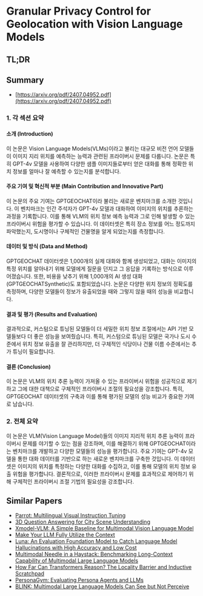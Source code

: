 # Granular Privacy Control for Geolocation with Vision Language Models
## TL;DR
## Summary
- [https://arxiv.org/pdf/2407.04952.pdf](https://arxiv.org/pdf/2407.04952.pdf)

### 1. 각 섹션 요약

#### 소개 (Introduction)
이 논문은 Vision Language Models(VLMs)이라고 불리는 대규모 비전 언어 모델들이 이미지 지리 위치를 예측하는 능력과 관련된 프라이버시 문제를 다룹니다. 논문은 특히 GPT-4v 모델을 사용하여 다양한 샘플 이미지들로부터 얻은 대화를 통해 정확한 위치 정보를 얼마나 잘 예측할 수 있는지를 분석합니다.

#### 주요 기여 및 혁신적 부분 (Main Contribution and Innovative Part)
이 논문의 주요 기여는 GPTGEOCHAT이라 불리는 새로운 벤치마크를 소개한 것입니다. 이 벤치마크는 인간 주석자가 GPT-4v 모델과 대화하여 이미지의 위치를 추론하는 과정을 기록합니다. 이를 통해 VLM의 위치 정보 예측 능력과 그로 인해 발생할 수 있는 프라이버시 위험을 평가할 수 있습니다. 이 데이터셋은 특히 장소 정보를 어느 정도까지 파악했는지, 도시명이나 구체적인 건물명을 알게 되었는지를 측정합니다.

#### 데이터 및 방식 (Data and Method)
GPTGEOCHAT 데이터셋은 1,000개의 실제 대화와 함께 생성되었고, 대화는 이미지의 특정 위치를 알아내기 위해 모델에게 질문을 던지고 그 응답을 기록하는 방식으로 이루어졌습니다. 또한, 비용을 낮추기 위해 1,000개의 AI 생성 대화(GPTGEOCHATSynthetic)도 포함되었습니다. 논문은 다양한 위치 정보의 정확도를 측정하며, 다양한 모델들이 정보가 유출되었을 때와 그렇지 않을 때의 성능을 비교합니다.

#### 결과 및 평가 (Results and Evaluation)
결과적으로, 커스텀으로 튜닝된 모델들이 더 세밀한 위치 정보 조절에서는 API 기반 모델들보다 더 좋은 성능을 보여줬습니다. 특히, 커스텀으로 튜닝된 모델은 국가나 도시 수준에서 위치 정보 유출을 잘 관리하지만, 더 구체적인 식당이나 건물 이름 수준에서는 추가 튜닝이 필요합니다. 

#### 결론 (Conclusion)
이 논문은 VLM의 위치 추론 능력이 가져올 수 있는 프라이버시 위험을 성공적으로 제기하고 그에 대한 대책으로 구체적인 프라이버시 조절의 필요성을 강조합니다. 특히, GPTGEOCHAT 데이터셋의 구축과 이를 통해 평가된 모델의 성능 비교가 중요한 기여로 남습니다.

### 2. 전체 요약

이 논문은 VLM(Vision Language Model)들의 이미지 지리적 위치 추론 능력이 프라이버시 문제를 야기할 수 있는 점을 강조하며, 이를 해결하기 위해 GPTGEOCHAT이라는 벤치마크를 개발하고 다양한 모델들의 성능을 평가합니다. 주요 기여는 GPT-4v 모델을 통한 대화 데이터를 기반으로 하는 새로운 벤치마크를 구축한 것입니다. 이 데이터셋은 이미지의 위치를 특정하는 다양한 대화를 수집하고, 이를 통해 모델의 위치 정보 유출 위험을 평가합니다. 결론적으로, 이러한 프라이버시 문제를 효과적으로 제어하기 위해 구체적인 프라이버시 조절 기법의 필요성을 강조합니다.

## Similar Papers
- [Parrot: Multilingual Visual Instruction Tuning](2406.02539.md)
- [3D Question Answering for City Scene Understanding](2407.17398.md)
- [Xmodel-VLM: A Simple Baseline for Multimodal Vision Language Model](2405.09215.md)
- [Make Your LLM Fully Utilize the Context](2404.16811.md)
- [Luna: An Evaluation Foundation Model to Catch Language Model Hallucinations with High Accuracy and Low Cost](2406.00975.md)
- [Multimodal Needle in a Haystack: Benchmarking Long-Context Capability of Multimodal Large Language Models](2406.11230.md)
- [How Far Can Transformers Reason? The Locality Barrier and Inductive Scratchpad](2406.06467.md)
- [PersonaGym: Evaluating Persona Agents and LLMs](2407.18416.md)
- [BLINK: Multimodal Large Language Models Can See but Not Perceive](2404.12390.md)
